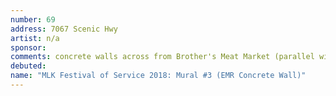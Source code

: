 ```yaml
---
number: 69
address: 7067 Scenic Hwy
artist: n/a
sponsor:
comments: concrete walls across from Brother's Meat Market (parallel with road)
debuted:
name: "MLK Festival of Service 2018: Mural #3 (EMR Concrete Wall)"
---
```

